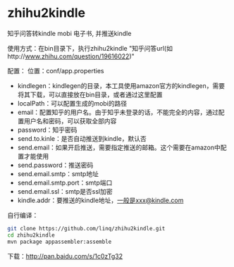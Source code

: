 zhihu2kindle
============

知乎问答转kindle mobi 电子书, 并推送kindle

使用方式：在bin目录下，执行zhihu2kindle "知乎问答url(如http://www.zhihu.com/question/19616022)"

配置：
位置：conf/app.properties
- kindlegen：kindlegen的目录，本工具使用amazon官方的kindlegen，需要将其下载，可以直接放在bin目录，或者通过这里配置
- localPath：可以配置生成的mobi的路径
- email：配置知乎的用户名。由于知乎未登录的话，不能完全的内容，通过配置用户名和密码，可以获取全部内容
- password：知乎密码
- send.to.kinle：是否自动推送到kindle，默认否
- send.email：如果开启推送，需要指定推送的邮箱。这个需要在amazon中配置才能使用
- send.password：推送密码
- send.email.smtp：smtp地址
- send.email.smtp.port：smtp端口
- send.email.ssl：smtp是否ssl加密
- kindle.addr：要推送的kindle地址，一般是xxx@kindle.com


自行编译：
```sh
git clone https://github.com/linq/zhihu2kindle.git
cd zhihu2kindle
mvn package appassembler:assemble
```

下载：http://pan.baidu.com/s/1c0zTg32
